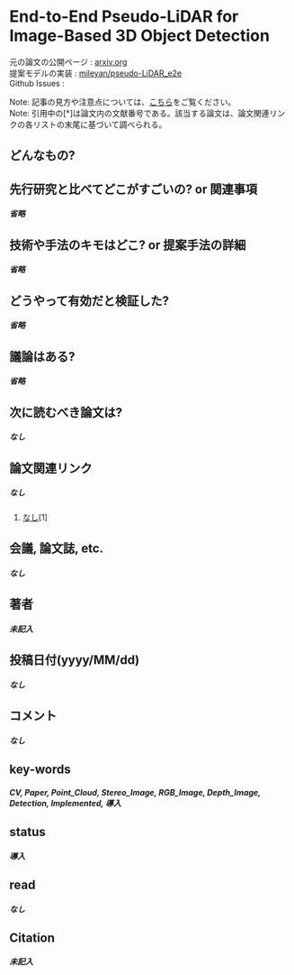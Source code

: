 # End-to-End Pseudo-LiDAR for Image-Based 3D Object Detection 

元の論文の公開ページ : [arxiv.org](https://arxiv.org/abs/2004.03080)  
提案モデルの実装 : [mileyan/pseudo-LiDAR_e2e](https://github.com/mileyan/pseudo-LiDAR_e2e)  
Github Issues : []()  

Note: 記事の見方や注意点については、[こちら](/)をご覧ください。  
Note: 引用中の[*]は論文内の文献番号である。該当する論文は、論文関連リンクの各リストの末尾に基づいて調べられる。

## どんなもの?

## 先行研究と比べてどこがすごいの? or 関連事項
##### 省略

## 技術や手法のキモはどこ? or 提案手法の詳細
##### 省略

## どうやって有効だと検証した?
##### 省略

## 議論はある?
##### 省略

## 次に読むべき論文は?
##### なし

## 論文関連リンク
##### なし
1. [なし]()[1]

## 会議, 論文誌, etc.
##### なし

## 著者
##### 未記入

## 投稿日付(yyyy/MM/dd)
##### なし

## コメント
##### なし

## key-words
##### CV, Paper, Point_Cloud, Stereo_Image, RGB_Image, Depth_Image, Detection, Implemented, 導入

## status
##### 導入

## read
##### なし

## Citation
##### 未記入

